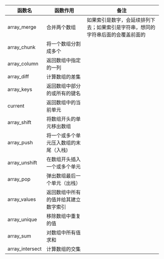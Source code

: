 | 函数名          | 函数作用       | 备注 |
|--------------|------------|----|
| array_merge | 合并两个数组     | 如果索引是数字，会延续排列下去；如果索引是字符串，想同的字符串后面的会覆盖前面的   |
| array_chunk | 将一个数组分割成多个 |    |
| array_column| 返回数组中指定的一列 |    |
| array_diff| 计算数组的差集| |
| array_keys| 返回数组中部分的或所有的键名| |
| current | 返回数组中的当前单元 | |
| array_shift | 将数组开头的单元移出数组 | |
| array_push | 将一个或多个单元压入数组的末尾（入栈) | |
| array_unshift | 在数组开头插入一个或多个单元 | | 
| array_pop | 弹出数组最后一个单元（出栈） | |
| array_values| 返回数组中所有的值并给其建立数字索引| |
| array_unique | 移除数组中重复的值 | |
| array_sum | 对数组中所有值求和 | | 
| array_intersect | 计算数组的交集 ||
